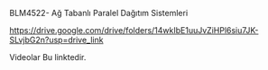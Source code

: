 BLM4522- Ağ Tabanlı Paralel Dağıtım Sistemleri


https://drive.google.com/drive/folders/14wkIbE1uuJvZiHPl6siu7JK-SLvjbG2n?usp=drive_link

Videolar Bu linktedir.

